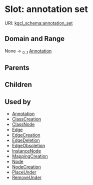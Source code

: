 
# Slot: annotation set




URI: [kgcl_schema:annotation_set](https://w3id.org/kgcl-schema/annotation_set)


## Domain and Range

None &#8594;  <sub>0..1</sub> [Annotation](Annotation.md)

## Parents


## Children


## Used by

 * [Annotation](Annotation.md)
 * [ClassCreation](ClassCreation.md)
 * [ClassNode](ClassNode.md)
 * [Edge](Edge.md)
 * [EdgeCreation](EdgeCreation.md)
 * [EdgeDeletion](EdgeDeletion.md)
 * [EdgeObsoletion](EdgeObsoletion.md)
 * [InstanceNode](InstanceNode.md)
 * [MappingCreation](MappingCreation.md)
 * [Node](Node.md)
 * [NodeCreation](NodeCreation.md)
 * [PlaceUnder](PlaceUnder.md)
 * [RemoveUnder](RemoveUnder.md)
